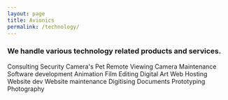 ```yaml
---
layout: page
title: Avionics
permalink: /technology/
---
```


<p>
  <h3>We handle various technology related products and services.</h3>

Consulting
Security Camera's
Pet Remote Viewing
Camera Maintenance
Software development
Animation
Film Editing
Digital Art
Web Hosting
Website dev
Website maintenance
Digitising Documents
Prototyping
Photography
